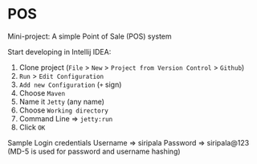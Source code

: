 # POS
Mini-project: A simple Point of Sale (POS) system

Start developing in Intellij IDEA:

1. Clone project (`File` > `New` > `Project from Version Control` > `Github`)
2. `Run` > `Edit Configuration`
3. `Add new Configuration` (`+` sign)
4. Choose `Maven`
5. Name it `Jetty` (any name)
6. Choose `Working directory`
7. Command Line => `jetty:run`
8. Click `OK`

Sample Login credentials
Username => siripala
Password => siripala@123
(MD-5 is used for password and username hashing)